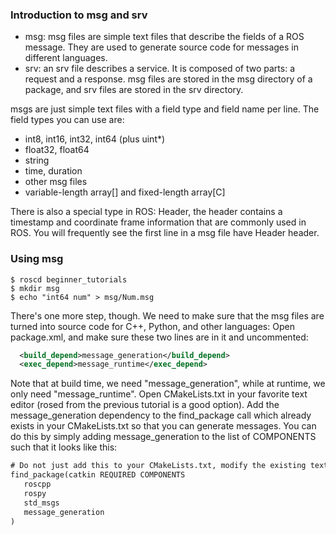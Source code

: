 
### Introduction to msg and srv
 * msg: msg files are simple text files that describe the fields of a ROS message. 
        They are used to generate source code for messages in different languages.
 * srv: an srv file describes a service. It is composed of two parts: a request and a response.
msg files are stored in the msg directory of a package, and srv files are stored in the srv directory.

msgs are just simple text files with a field type and field name per line. The field types you can use are:
 * int8, int16, int32, int64 (plus uint*)
 * float32, float64
 * string
 * time, duration
 * other msg files
 * variable-length array[] and fixed-length array[C]
 
There is also a special type in ROS: 
Header, the header contains a timestamp and coordinate frame information that are commonly used in ROS. 
You will frequently see the first line in a msg file have Header header.

### Using msg
```shell
$ roscd beginner_tutorials
$ mkdir msg
$ echo "int64 num" > msg/Num.msg
```
There's one more step, though. We need to make sure that the msg files are turned into source code for C++, Python, and other languages:
Open package.xml, and make sure these two lines are in it and uncommented:
```xml
  <build_depend>message_generation</build_depend>
  <exec_depend>message_runtime</exec_depend>
```
Note that at build time, we need "message_generation", while at runtime, we only need "message_runtime".
Open CMakeLists.txt in your favorite text editor (rosed from the previous tutorial is a good option).
Add the message_generation dependency to the find_package call which already exists in your CMakeLists.txt so that you can generate messages. You can do this by simply adding message_generation to the list of COMPONENTS such that it looks like this:
```txt
# Do not just add this to your CMakeLists.txt, modify the existing text to add message_generation before the closing parenthesis
find_package(catkin REQUIRED COMPONENTS
   roscpp
   rospy
   std_msgs
   message_generation
)
```











